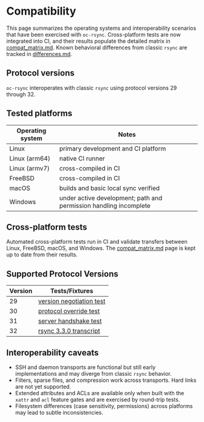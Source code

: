 # Compatibility

This page summarizes the operating systems and interoperability scenarios that
have been exercised with `oc-rsync`. Cross-platform tests are now integrated
into CI, and their results populate the detailed matrix in
[compat_matrix.md](compat_matrix.md). Known behavioral differences from classic
`rsync` are tracked in [differences.md](differences.md).

## Protocol versions

`oc-rsync` interoperates with classic `rsync` using protocol versions 29
through 32.

## Tested platforms

| Operating system | Notes |
|------------------|-------|
| Linux | primary development and CI platform |
| Linux (arm64) | native CI runner |
| Linux (armv7) | cross-compiled in CI |
| FreeBSD | cross-compiled in CI |
| macOS | builds and basic local sync verified |
| Windows | under active development; path and permission handling incomplete |

## Cross-platform tests

Automated cross-platform tests run in CI and validate transfers between Linux,
FreeBSD, macOS, and Windows. The [compat_matrix.md](compat_matrix.md) page is
kept up to date from their results.

## Supported Protocol Versions

| Version | Tests/Fixtures |
|---------|----------------|
| 29 | [version negotiation test](../crates/protocol/tests/protocol.rs#L40-L45) |
| 30 | [protocol override test](../crates/cli/src/lib.rs#L1958-L2030) |
| 31 | [server handshake test](../crates/protocol/tests/server.rs#L1-L80) |
| 32 | [rsync 3.3.0 transcript](../tests/interop/wire/rsync-3.3.0.log) |

## Interoperability caveats

* SSH and daemon transports are functional but still early implementations and
  may diverge from classic `rsync` behavior.
* Filters, sparse files, and compression work across transports. Hard links are
  not yet supported.
* Extended attributes and ACLs are available only when built with the `xattr`
  and `acl` feature gates and are exercised by round-trip tests.
* Filesystem differences (case sensitivity, permissions) across platforms may
  lead to subtle inconsistencies.

